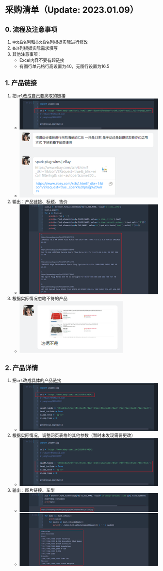 # 采购清单（Update: 2023.01.09）
## 0. 流程及注意事项
1. `中文品名`列和`英文品名`列根据实际进行修改
2. `备注`列根据实际需求填写
3. 其他注意事项：
    - Excel内容不要有超链接
    - 有图行单元格行高设置为40，无图行设置为16.5

## 1. 产品链接
1. 把`url`改成自己要爬取的链接
    - ![alt pic_1_1_1](./pic/pic_1_1_1.png)
    - ![alt pic_1_1_2](./pic/pic_1_1_2.png)
2. 输出：产品链接、标题、售价
    - ![alt pic_1_2](./pic/pic_1_2.png)
3. 根据实际情况忽略不符的产品
    - ![alt pic_1_3](./pic/pic_1_3.png)

## 2. 产品详情
1. 把`url`改成具体的产品链接
    - ![alt pic_2_1](./pic/pic_2_1.png)
2. 根据实际情况，调整网页表格的其他参数（暂时未发现需要更改）
    - ![alt pic_2_2](./pic/pic_2_2.png)
3. 输出：图片链接、车型
    - ![alt pic_2_3_1](./pic/pic_2_3_1.png)
    - ![alt pic_2_3_2](./pic/pic_2_3_2.png)